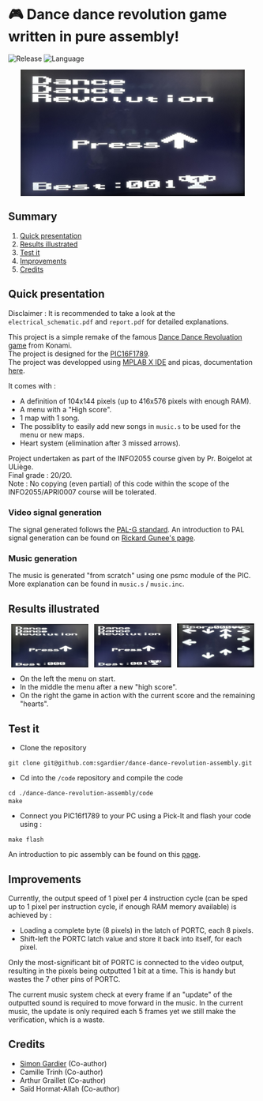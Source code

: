 # 🎮 Dance dance revolution game written in pure assembly!

![Release](https://img.shields.io/badge/Release-v1.0-blueviolet?style=for-the-badge)
![Language](https://img.shields.io/badge/_-ASM-6E4C13.svg?style=for-the-badge)

<div style="display: flex; justify-content: space-around; align-items: center;">
  <img src="illustrations/menu_2.jpg" alt="Game menu - default view" style="width: 90%;"/>
</div>

## Summary
1. [Quick presentation](#quick-presentation)
2. [Results illustrated](#results-illustrated)
3. [Test it](#test-it)
4. [Improvements](#improvements)
5. [Credits](#credits)

## Quick presentation

Disclaimer : It is recommended to take a look at the `electrical_schematic.pdf` and `report.pdf` for detailed explanations.

This project is a simple remake of the famous [Dance Dance Revoluation game](https://fr.wikipedia.org/wiki/Dance_Dance_Revolution) from Konami.<br>
The project is designed for the [PIC16F1789](https://ww1.microchip.com/downloads/aemDocuments/documents/OTH/ProductDocuments/DataSheets/40001675C.pdf).<br>
The project was developped using [MPLAB X IDE](https://www.microchip.com/en-us/tools-resources/develop/mplab-x-ide) and picas, documentation [here](https://ww1.microchip.com/downloads/aemDocuments/documents/DEV/ProductDocuments/UserGuides/MPLAB-XC8-PIC-Assembler-User-Guide-50002974.pdf).

It comes with :
- A definition of 104x144 pixels (up to 416x576 pixels with enough RAM).
- A menu with a "High score".
- 1 map with 1 song.
- The possiblity to easily add new songs in `music.s` to be used for the menu or new maps.
- Heart system (elimination after 3 missed arrows).

Project undertaken as part of the INFO2055 course given by Pr. Boigelot at ULiège.<br>
Final grade : 20/20.<br>
Note : No copying (even partial) of this code within the scope of the INFO2055/APRI0007 course will be tolerated.

### Video signal generation
The signal generated follows the [PAL-G standard](https://www.itu.int/dms_pubrec/itu-r/rec/bt/R-REC-BT.470-6-199811-S!!PDF-E.pdf).
An introduction to PAL signal generation can be found on [Rickard Gunee's page](https://web.archive.org/web/20180624093934/http://www.rickard.gunee.com/projects/video/pic/howto.php).

### Music generation
The music is generated "from scratch" using one psmc module of the PIC. More explanation can be found in `music.s` / `music.inc`.

## Results illustrated
<div style="display: flex; justify-content: space-around; align-items: center;">
  <img src="illustrations/menu_1.jpg" alt="Game menu - default view" style="width: 31%;"/>
  <img src="illustrations/menu_2.jpg" alt="Game menu - high score updated" style="width: 31%;"/>
  <img src="illustrations/game.jpg" alt="in game view with score and heart system" style="width: 31%;"/>
</div>

- On the left the menu on start.
- In the middle the menu after a new "high score".
- On the right the game in action with the current score and the remaining "hearts".

## Test it

- Clone the repository
```console
git clone git@github.com:sgardier/dance-dance-revolution-assembly.git
```

- Cd into the `/code` repository and compile the code
```console
cd ./dance-dance-revolution-assembly/code
make
```

- Connect you PIC16f1789 to your PC using a Pick-It and flash your code using :
```console
make flash
```
An introduction to pic assembly can be found on this [page](https://people.montefiore.uliege.be/boigelot/cours/embedded/exercises/ex-2.pdf).

## Improvements
Currently, the output speed of 1 pixel per 4 instruction cycle (can be sped up to 1 pixel per instruction cycle, if enough RAM memory available) is achieved by :
  - Loading a complete byte (8 pixels) in the latch of PORTC, each 8 pixels.
  - Shift-left the PORTC latch value and store it back into itself, for each pixel.

Only the most-significant bit of PORTC is connected to the video output, resulting in the pixels being outputted 1 bit at a time.
This is handy but wastes the 7 other pins of PORTC.

The current music system check at every frame if an "update" of the outputted sound is required to move forward in the music. In the current music, the update is only required each 5 frames yet we still make the verification, which is a waste.

## Credits
- [Simon Gardier](https://github.com/simon-gardier) (Co-author)
- Camille Trinh (Co-author)
- Arthur Graillet (Co-author)
- Saïd Hormat-Allah (Co-author)
